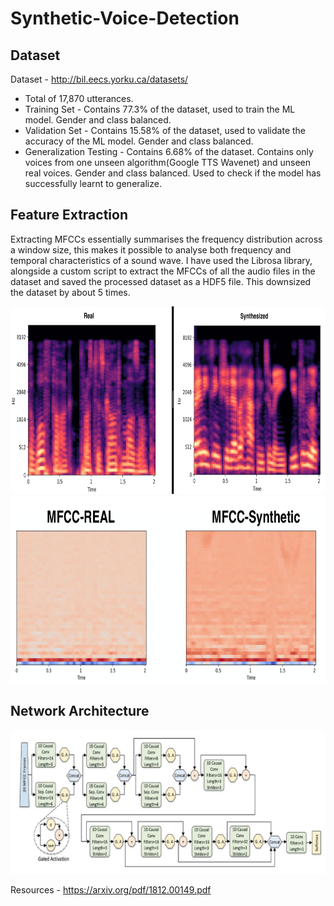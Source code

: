# Synthetic-Voice-Detection



## Dataset

Dataset -  http://bil.eecs.yorku.ca/datasets/

* Total of 17,870 utterances.
* Training Set - Contains 77.3% of the dataset, used to train the ML model. Gender and class balanced.
* Validation Set - Contains 15.58% of the dataset, used to validate the accuracy of the ML model. Gender and class balanced.
* Generalization Testing - Contains 6.68% of the dataset. Contains only voices from one unseen algorithm(Google TTS Wavenet) and unseen real voices. Gender and        class balanced. Used to check if the model has successfully learnt to generalize.


## Feature Extraction

Extracting MFCCs essentially summarises the frequency distribution across a window size, this makes it possible to analyse both frequency and temporal characteristics of a sound wave. I have used the Librosa library, alongside a custom script to extract the MFCCs of all the audio files in the dataset and saved the processed dataset as a HDF5 file. This downsized the dataset by about 5 times.

<img src="img/audio.png" width="1000" height="300"> <img src="img/mfcc.png" width="1000" height="300">


## Network Architecture

<img src="img/network.png">

Resources  - https://arxiv.org/pdf/1812.00149.pdf
